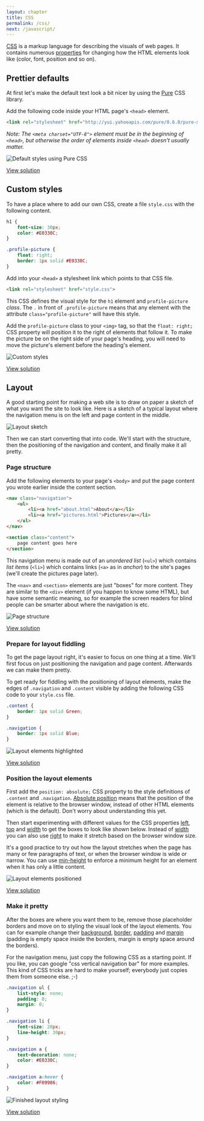 ```yaml
---
layout: chapter
title: CSS
permalink: /css/
next: /javascript/
---
```


[CSS][css] is a markup language for describing the visuals of web pages. It contains numerous [properties][css-properties] for changing how the HTML elements look like (color, font, position and so on).


## Prettier defaults

At first let's make the default text look a bit nicer by using the [Pure](http://purecss.io/) CSS library.

Add the following code inside your HTML page's `<head>` element.

```HTML
<link rel="stylesheet" href="http://yui.yahooapis.com/pure/0.6.0/pure-min.css">
```

*Note: The `<meta charset="UTF-8">` element must be in the beginning of `<head>`, but otherwise the order of elements inside `<head>` doesn't usually matter.*

![Default styles using Pure CSS](prettier-defaults.png)

[View solution](https://github.com/orfjackal/web-intro-project/commit/a6be40bb4f6f5a511ad4bb060efebd81ab961939)


## Custom styles

To have a place where to add our own CSS, create a file `style.css` with the following content.

```css
h1 {
    font-size: 30px;
    color: #E0330C;
}

.profile-picture {
    float: right;
    border: 1px solid #E0330C;
}
```

Add into your `<head>` a stylesheet link which points to that CSS file.

```html
<link rel="stylesheet" href="style.css">
```

This CSS defines the visual style for the `h1` element and `profile-picture` *class*. The `.` in front of `.profile-picture` means that any element with the attribute `class="profile-picture"` will have this style.

Add the `profile-picture` class to your `<img>` tag, so that the `float: right;` CSS property will position it to the right of elements that follow it. To make the picture be on the right side of your page's heading, you will need to move the picture's element before the heading's element.

![Custom styles](custom-styles.png)

[View solution](https://github.com/orfjackal/web-intro-project/commit/fdeae81320dcc3d9fcf7a1ec8d8af6fabe196cfa)


## Layout

A good starting point for making a web site is to draw on paper a sketch of what you want the site to look like. Here is a sketch of a typical layout where the navigation menu is on the left and page content in the middle.

![Layout sketch](layout-sketch.jpg)

Then we can start converting that into code. We'll start with the structure, then the positioning of the navigation and content, and finally make it all pretty.


### Page structure

Add the following elements to your page's `<body>` and put the page content you wrote earlier inside the content section.

```html
<nav class="navigation">
    <ul>
        <li><a href="about.html">About</a></li>
        <li><a href="pictures.html">Pictures</a></li>
    </ul>
</nav>

<section class="content">
    page content goes here
</section>
```

This navigation menu is made out of an *unordered list* (`<ul>`) which contains *list items* (`<li>`) which contains links (`<a>` as in *anchor*) to the site's pages (we'll create the pictures page later).

The `<nav>` and `<section>` elements are just "boxes" for more content. They are similar to the `<div>` element (if you happen to know some HTML), but have some semantic meaning, so for example the screen readers for blind people can be smarter about where the navigation is etc.

![Page structure](page-structure.png)

[View solution](https://github.com/orfjackal/web-intro-project/commit/7c671763aafe022c0977e54143e2759cf8a9cd24)


### Prepare for layout fiddling

To get the page layout right, it's easier to focus on one thing at a time. We'll first focus on just positioning the navigation and page content. Afterwards we can make them pretty.

To get ready for fiddling with the positioning of layout elements, make the edges of `.navigation` and `.content` visible by adding the following CSS code to your `style.css` file.

```css
.content {
    border: 1px solid Green;
}

.navigation {
    border: 1px solid Blue;
}
```

![Layout elements highlighted](prepare-for-layout-fiddling.png)

[View solution](https://github.com/orfjackal/web-intro-project/commit/5271129168f39165b420629ac1c2a41c579507c0)


### Position the layout elements

First add the `position: absolute;` CSS property to the style definitions of `.content` and `.navigation`. [Absolute position][css-position] means that the position of the element is relative to the browser window, instead of other HTML elements (which is the default). Don't worry about understanding this yet.

Then start experimenting with different values for the CSS properties [left][css-left], [top][css-top] and [width][css-width] to get the boxes to look like shown below. Instead of [width][css-width] you can also use [right][css-right] to make it stretch based on the browser window size.

It's a good practice to try out how the layout stretches when the page has many or few paragraphs of text, or when the browser window is wide or narrow. You can use [min-height][css-min-height] to enforce a minimum height for an element when it has only a little content.

![Layout elements positioned](position-the-layout-elements.png)

[View solution](https://github.com/orfjackal/web-intro-project/commit/a4680b89489fe8d150d6c3bb521ae7f77871bd68)


### Make it pretty

After the boxes are where you want them to be, remove those placeholder borders and move on to styling the visual look of the layout elements. You can for example change their [background][css-background], [border][css-border], [padding][css-padding] and [margin][css-margin] (padding is empty space inside the borders, margin is empty space around the borders).

For the navigation menu, just copy the following CSS as a starting point. If you like, you can google "css vertical navigation bar" for more examples. This kind of CSS tricks are hard to make yourself; everybody just copies them from someone else. ;-)

```css
.navigation ul {
    list-style: none;
    padding: 0;
    margin: 0;
}

.navigation li {
    font-size: 20px;
    line-height: 30px;
}

.navigation a {
    text-decoration: none;
    color: #E0330C;
}

.navigation a:hover {
    color: #F09986;
}
```

![Finished layout styling](make-it-pretty.png)

[View solution](https://github.com/orfjackal/web-intro-project/commit/4684a6bd538e3a1f751d95f99e319a1b9d45f40c)


[css]: https://developer.mozilla.org/en-US/docs/Web/CSS
[css-properties]: https://developer.mozilla.org/en-US/docs/Web/CSS/Reference
[css-position]: https://developer.mozilla.org/en-US/docs/Web/CSS/position
[css-left]: https://developer.mozilla.org/en-US/docs/Web/CSS/left
[css-top]: https://developer.mozilla.org/en-US/docs/Web/CSS/top
[css-width]: https://developer.mozilla.org/en-US/docs/Web/CSS/width
[css-right]: https://developer.mozilla.org/en-US/docs/Web/CSS/right
[css-min-height]: https://developer.mozilla.org/en-US/docs/Web/CSS/min-height
[css-background]: https://developer.mozilla.org/en-US/docs/Web/CSS/background
[css-margin]: https://developer.mozilla.org/en-US/docs/Web/CSS/margin
[css-padding]: https://developer.mozilla.org/en-US/docs/Web/CSS/padding
[css-border]: https://developer.mozilla.org/en-US/docs/Web/CSS/border
[html-ul]: https://developer.mozilla.org/en-US/docs/Web/HTML/Element/ul
[html-li]: https://developer.mozilla.org/en-US/docs/Web/HTML/Element/ul
[css-navigation-bar]: http://www.w3schools.com/css/css_navbar.asp
